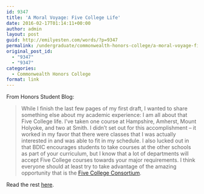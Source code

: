 ```yaml
---
id: 9347
title: 'A Moral Voyage: Five College Life'
date: 2016-02-17T01:14:11+00:00
author: admin
layout: post
guid: http://emilyesten.com/words/?p=9347
permalink: /undergraduate/commonwealth-honors-college/a-moral-voyage-five-college-life/
original_post_id:
  - "9347"
  - "9347"
categories:
  - Commonwealth Honors College
format: link
---
```

From Honors Student Blog:

> While I finish the last few pages of my first draft, I wanted to share something else about my academic experience: I am all about that Five College life. I’ve taken one course at Hampshire, Amherst, Mount Holyoke, and two at Smith. I didn’t set out for this accomplishment – it worked in my favor that there were classes that I was actually interested in and was able to fit in my schedule. I also lucked out in that BDIC encourages students to take courses at the other schools as part of your curriculum, but I know that a lot of departments will accept Five College courses towards your major requirements. I think everyone should at least try to take advantage of the amazing opportunity that is the <a href="https://www.fivecolleges.edu/consortium" target="_blank">Five College Consortium</a>.

Read the rest [here](https://www.honors.umass.edu/blog/eesten/moral-voyage-five-college-life).